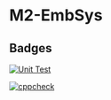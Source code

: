 # M2-EmbSys

## Badges

[![Unit Test](https://github.com/chaitalirokhade/M2-EmbSys/actions/workflows/Unit%20test.yml/badge.svg)](https://github.com/chaitalirokhade/M2-EmbSys/actions/workflows/Unit%20test.yml)

[![cppcheck](https://github.com/chaitalirokhade/M2-EmbSys/actions/workflows/cppcheck.yml/badge.svg)](https://github.com/chaitalirokhade/M2-EmbSys/actions/workflows/cppcheck.yml)
